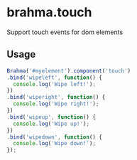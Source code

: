 brahma.touch
============

Support touch events for dom elements

## Usage
```javascript
Brahma('#myelement').component('touch')
.bind('wipeleft', function() {
  console.log('Wipe left!');
})
.bind('wiperight', function() {
  console.log('Wipe right!');
})
.bind('wipeup', function() {
  console.log('Wipe up!');
})
.bind('wipedown', function() {
  console.log('Wipe down!');
});
```
